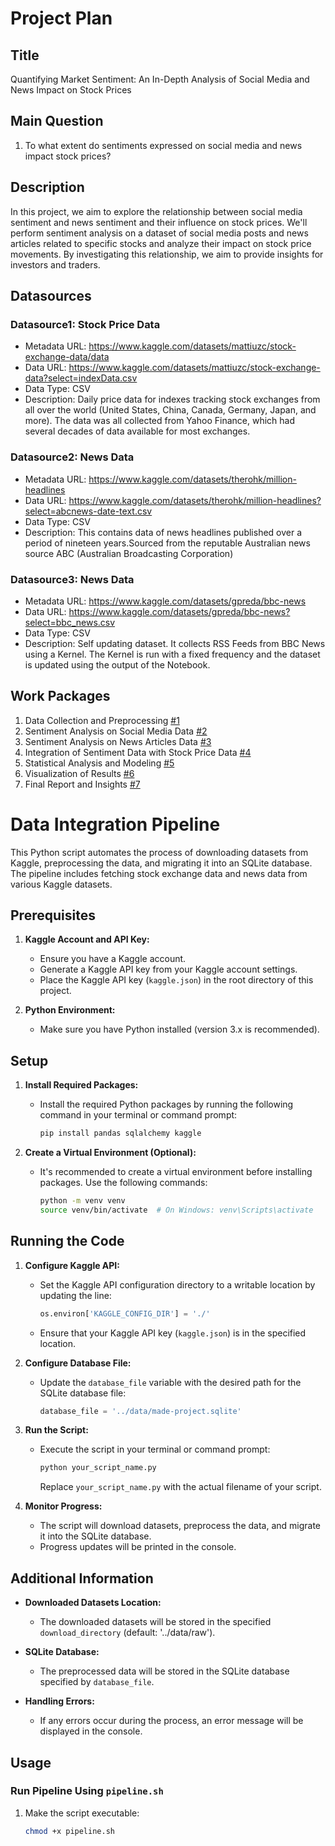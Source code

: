 # Project Plan

## Title

Quantifying Market Sentiment: An In-Depth Analysis of Social Media and News Impact on Stock Prices

## Main Question

1. To what extent do sentiments expressed on social media and news impact stock prices?

## Description

In this project, we aim to explore the relationship between social media sentiment and news sentiment and their influence on stock prices. We'll perform sentiment analysis on a dataset of social media posts and news articles related to specific stocks and analyze their impact on stock price movements. By investigating this relationship, we aim to provide insights for investors and traders.

## Datasources

### Datasource1: Stock Price Data
* Metadata URL: https://www.kaggle.com/datasets/mattiuzc/stock-exchange-data/data
* Data URL: https://www.kaggle.com/datasets/mattiuzc/stock-exchange-data?select=indexData.csv
* Data Type: CSV
* Description: Daily price data for indexes tracking stock exchanges from all over the world (United States, China, Canada, Germany, Japan, and more). The data was all collected from Yahoo Finance, which had several decades of data available for most exchanges.

### Datasource2: News Data
* Metadata URL: https://www.kaggle.com/datasets/therohk/million-headlines
* Data URL: https://www.kaggle.com/datasets/therohk/million-headlines?select=abcnews-date-text.csv
* Data Type: CSV
* Description: This contains data of news headlines published over a period of nineteen years.Sourced from the reputable Australian news source ABC (Australian Broadcasting Corporation)

### Datasource3: News Data
* Metadata URL: https://www.kaggle.com/datasets/gpreda/bbc-news
* Data URL: https://www.kaggle.com/datasets/gpreda/bbc-news?select=bbc_news.csv
* Data Type: CSV
* Description: Self updating dataset. It collects RSS Feeds from BBC News using a Kernel. The Kernel is run with a fixed frequency and the dataset is updated using the output of the Notebook.

## Work Packages

1. Data Collection and Preprocessing [#1](https://github.com/mohdahmedasif/made-template/issues/1)
2. Sentiment Analysis on Social Media Data [#2](https://github.com/mohdahmedasif/made-template/issues/2)
3. Sentiment Analysis on News Articles Data [#3](https://github.com/mohdahmedasif/made-template/issues/3)
4. Integration of Sentiment Data with Stock Price Data [#4](https://github.com/mohdahmedasif/made-template/issues/4)
5. Statistical Analysis and Modeling [#5](https://github.com/mohdahmedasif/made-template/issues/5)
6. Visualization of Results [#6](https://github.com/mohdahmedasif/made-template/issues/6)
7. Final Report and Insights [#7](https://github.com/mohdahmedasif/made-template/issues/7)

# Data Integration Pipeline

This Python script automates the process of downloading datasets from Kaggle, preprocessing the data, and migrating it into an SQLite database. The pipeline includes fetching stock exchange data and news data from various Kaggle datasets.

## Prerequisites

1. **Kaggle Account and API Key:**
   - Ensure you have a Kaggle account.
   - Generate a Kaggle API key from your Kaggle account settings.
   - Place the Kaggle API key (`kaggle.json`) in the root directory of this project.

2. **Python Environment:**
   - Make sure you have Python installed (version 3.x is recommended).

## Setup

1. **Install Required Packages:**
   - Install the required Python packages by running the following command in your terminal or command prompt:

     ```bash
     pip install pandas sqlalchemy kaggle
     ```

2. **Create a Virtual Environment (Optional):**
   - It's recommended to create a virtual environment before installing packages. Use the following commands:

     ```bash
     python -m venv venv
     source venv/bin/activate  # On Windows: venv\Scripts\activate
     ```

## Running the Code

1. **Configure Kaggle API:**
   - Set the Kaggle API configuration directory to a writable location by updating the line:

     ```python
     os.environ['KAGGLE_CONFIG_DIR'] = './'
     ```

   - Ensure that your Kaggle API key (`kaggle.json`) is in the specified location.

2. **Configure Database File:**
   - Update the `database_file` variable with the desired path for the SQLite database file:

     ```python
     database_file = '../data/made-project.sqlite'
     ```

3. **Run the Script:**
   - Execute the script in your terminal or command prompt:

     ```bash
     python your_script_name.py
     ```

     Replace `your_script_name.py` with the actual filename of your script.

4. **Monitor Progress:**
   - The script will download datasets, preprocess the data, and migrate it into the SQLite database.
   - Progress updates will be printed in the console.

## Additional Information

- **Downloaded Datasets Location:**
  - The downloaded datasets will be stored in the specified `download_directory` (default: '../data/raw').

- **SQLite Database:**
  - The preprocessed data will be stored in the SQLite database specified by `database_file`.

- **Handling Errors:**
  - If any errors occur during the process, an error message will be displayed in the console.

## Usage

### Run Pipeline Using `pipeline.sh`

1. Make the script executable:

   ```bash
   chmod +x pipeline.sh
